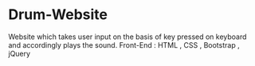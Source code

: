 # Drum-Website
Website which takes user input on the basis of key pressed on keyboard and accordingly plays the sound.
Front-End : HTML , CSS , Bootstrap , jQuery
